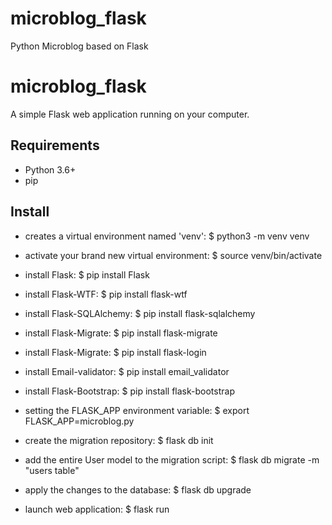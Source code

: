 # microblog_flask
Python Microblog based on Flask  

# microblog_flask

A simple Flask web application running on your computer.

## Requirements

- Python 3.6+
- pip

## Install

- creates a virtual environment named 'venv':
$ python3 -m venv venv

- activate your brand new virtual environment:
$ source venv/bin/activate

- install Flask:
$ pip install Flask

- install Flask-WTF:
$ pip install flask-wtf

- install Flask-SQLAlchemy:
$ pip install flask-sqlalchemy

- install Flask-Migrate:
$ pip install flask-migrate

- install Flask-Migrate:
$ pip install flask-login

- install Email-validator:
$ pip install email_validator

- install Flask-Bootstrap:
$ pip install flask-bootstrap

- setting the FLASK_APP environment variable:
$ export FLASK_APP=microblog.py

- create the migration repository:
$ flask db init

- add the entire User model to the migration script:
$ flask db migrate -m "users table"

- apply the changes to the database:
$ flask db upgrade

- launch  web application:
$ flask run

